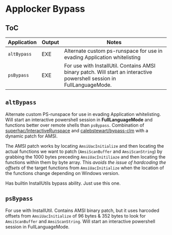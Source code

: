 # Applocker Bypass


## ToC

| Application | Output | Notes |
| ----------- | ------ | ----- |
| `altBypass` | EXE | Alternate custom ps-runspace for use in evading Application whitelisting |
| `psBypass`  | EXE | For use with InstallUtil. Contains AMSI binary patch. Will start an interactive powershell session in FullLanguageMode. |

## `altBypass`
Alternate custom PS-runspace for use in evading Application whitelisting.  Will start an interactive powershell session in **FullLanguageMode** and functions better over remote shells than `psBypass`.  Combination of [superhac/InteractiveRunspace](https://github.com/superhac/OSEP/blob/main/InteractiveRunspace.cs) and [calebstewart/bypass-clm](https://github.com/calebstewart/bypass-clm) with a dynamic patch for AMSI.  

The AMSI patch works by locating `AmsiUacInitialize` and then locating the actual functions we want to patch (`AmsiScanBuffer` and `AmsiScanString`) by grabbing the 1000 bytes preceding `AmsiUacInitiliaze` and then locating the functions within them by byte array. This *avoids the issue of hardcoding the offsets* of the target functions from `AmsiUacInitialize` when the location of the functions change depending on Windows version. 

Has builtin InstallUtils bypass ability. Just use this one.

## `psBypass`
For use with InstallUtil. Contains AMSI binary patch, but it uses harcoded offsets from `AmsiUacInitialize` of 96 bytes & 352 bytes to look for `AmsiScanBuffer` and `AmsiScanString`. Will start an interactive powershell session in FullLanguageMode.
